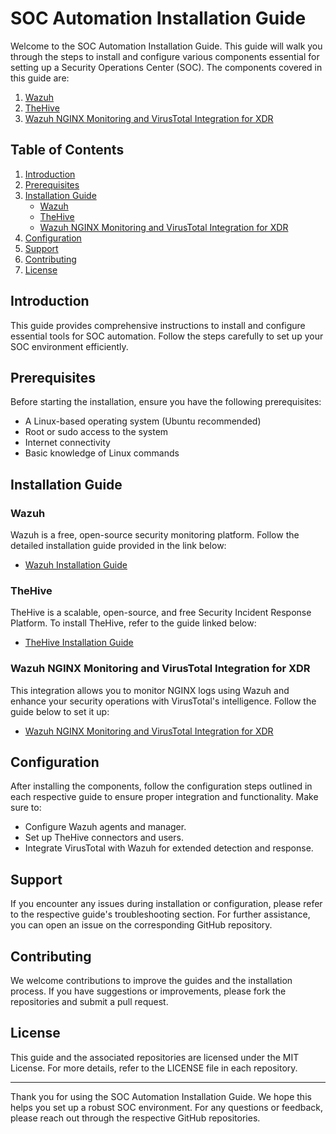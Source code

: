 
# SOC Automation Installation Guide

Welcome to the SOC Automation Installation Guide. This guide will walk you through the steps to install and configure various components essential for setting up a Security Operations Center (SOC). The components covered in this guide are:

1. [Wazuh](https://github.com/PrimeMurcia/Wazuh-Installation-Guide)
2. [TheHive](https://github.com/PrimeMurcia/TheHive-Installation)
3. [Wazuh NGINX Monitoring and VirusTotal Integration for XDR](https://github.com/PrimeMurcia/Wazuh-nginx-monitoring-and-Virus-total)

## Table of Contents

1. [Introduction](#introduction)
2. [Prerequisites](#prerequisites)
3. [Installation Guide](#installation-guide)
   - [Wazuh](#wazuh)
   - [TheHive](#thehive)
   - [Wazuh NGINX Monitoring and VirusTotal Integration for XDR](#wazuh-nginx-monitoring-and-virustotal-integration-for-xdr)
4. [Configuration](#configuration)
5. [Support](#support)
6. [Contributing](#contributing)
7. [License](#license)

## Introduction

This guide provides comprehensive instructions to install and configure essential tools for SOC automation. Follow the steps carefully to set up your SOC environment efficiently.

## Prerequisites

Before starting the installation, ensure you have the following prerequisites:

- A Linux-based operating system (Ubuntu recommended)
- Root or sudo access to the system
- Internet connectivity
- Basic knowledge of Linux commands

## Installation Guide

### Wazuh

Wazuh is a free, open-source security monitoring platform. Follow the detailed installation guide provided in the link below:

- [Wazuh Installation Guide](https://github.com/PrimeMurcia/Wazuh-Installation-Guide)

### TheHive

TheHive is a scalable, open-source, and free Security Incident Response Platform. To install TheHive, refer to the guide linked below:

- [TheHive Installation Guide](https://github.com/PrimeMurcia/TheHive-Installation)

### Wazuh NGINX Monitoring and VirusTotal Integration for XDR

This integration allows you to monitor NGINX logs using Wazuh and enhance your security operations with VirusTotal's intelligence. Follow the guide below to set it up:

- [Wazuh NGINX Monitoring and VirusTotal Integration for XDR](https://github.com/PrimeMurcia/Wazuh-nginx-monitoring-and-Virus-total)

## Configuration

After installing the components, follow the configuration steps outlined in each respective guide to ensure proper integration and functionality. Make sure to:

- Configure Wazuh agents and manager.
- Set up TheHive connectors and users.
- Integrate VirusTotal with Wazuh for extended detection and response.

## Support

If you encounter any issues during installation or configuration, please refer to the respective guide's troubleshooting section. For further assistance, you can open an issue on the corresponding GitHub repository.

## Contributing

We welcome contributions to improve the guides and the installation process. If you have suggestions or improvements, please fork the repositories and submit a pull request.

## License

This guide and the associated repositories are licensed under the MIT License. For more details, refer to the LICENSE file in each repository.

---

Thank you for using the SOC Automation Installation Guide. We hope this helps you set up a robust SOC environment. For any questions or feedback, please reach out through the respective GitHub repositories.
